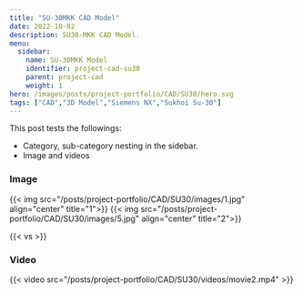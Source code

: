 ```yaml
---
title: "SU-30MKK CAD Model"
date: 2022-10-02
description: SU30-MKK CAD Model.
menu:
  sidebar:
    name: SU-30MKK Model
    identifier: project-cad-su30
    parent: project-cad
    weight: 1
hero: /images/posts/project-portfolio/CAD/SU30/hero.svg
tags: ["CAD","3D Model","Siemens NX","Sukhoi Su-30"]
---
```


This post tests the followings:

- Category, sub-category nesting in the sidebar.
- Image and videos

### Image

{{< img src="/posts/project-portfolio/CAD/SU30/images/1.jpg" align="center" title="1">}}
{{< img src="/posts/project-portfolio/CAD/SU30/images/5.jpg" align="center" title="2">}}

{{< vs >}}

### Video

{{< video src="/posts/project-portfolio/CAD/SU30/videos/movie2.mp4" >}}
